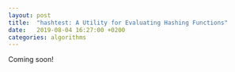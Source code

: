 ```yaml
---
layout: post
title:  "hashtest: A Utility for Evaluating Hashing Functions"
date:   2019-08-04 16:27:00 +0200
categories: algorithms
---
```

Coming soon!
